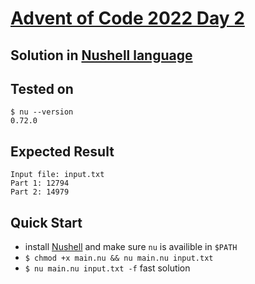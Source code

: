 # [Advent of Code 2022 Day 2](https://adventofcode.com/2022/day/2) 
## Solution in [Nushell language](https://www.nushell.sh/)

## Tested on 

```console
$ nu --version
0.72.0
```

## Expected Result

```console
Input file: input.txt
Part 1: 12794
Part 2: 14979
```

## Quick Start
- install [Nushell](https://www.nushell.sh/book/installation.html) and make sure `nu` is availible in `$PATH`
- `$ chmod +x main.nu && nu main.nu input.txt`
- `$ nu main.nu input.txt -f` fast solution
